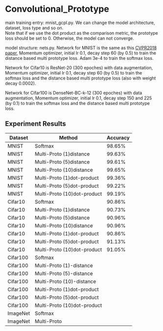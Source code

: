 # Convolutional_Prototype

main training entry: mnist_gcpl.py. We can change the model architecture, dataset, loss type and so on.   
Note that if we use the dot product as the comparison metric, the prototype loss should be set to 0. Otherwise, the model can not converge.

model structure: nets.py. Network for MNIST is the same as this [CVPR2018 paper](https://github.com/YangHM/Convolutional-Prototype-Learning), Momentum optimizer, initial lr 0.1, decay step 60 (by 0.5) to train the distance based multi prototype loss. Adam 3e-4 to train the softmax loss. 

Network for Cifar10 is ResNet-20 (300 epoches) with data augmentation, Momentum optimizer, initial lr 0.1, decay step 60 (by 0.5) to train the softmax loss and the distance based multi prototype loss (also with weight decay 0.0002).

Network for Cifar100 is DenseNet-BC-k-12 (300 epoches) with data augmentation, Momentum optimizer, initial lr 0.1, decay step 150 and 225 (by 0.1) to train the softmax loss and the distance based multi prototype loss. 

## Experiment Results

| Dataset                              | Method  | Accuracy |
| -------------------------------------- | ------------- | -------- | 
| MNIST     | Softmax      |  98.65% | 
|MNIST| Multi-Proto (1)distance    |  99.63% |
|MNIST| Multi-Proto (5)distance    |  99.61% |
|MNIST| Multi-Proto (10)distance    |  99.65% |
|MNIST| Multi-Proto (1)dot-product    |  99.36% |
|MNIST| Multi-Proto (5)dot-product    |  99.22% |
|MNIST| Multi-Proto (10)dot-product     |99.19%   |
| Cifar10    | Softmax      | 90.86%  |
|Cifar10| Multi-Proto (1)distance   | 90.73%  |
|Cifar10| Multi-Proto (5)distance   | 90.96%  |
|Cifar10| Multi-Proto (10)distance   |  90.96% |
|Cifar10| Multi-Proto (1)dot-product  | 90.86% |
|Cifar10| Multi-Proto (5)dot-product    |  91.13%|
|Cifar10| Multi-Proto (10)dot-product   |91.05% |
| Cifar100     | Softmax       |   | 
|Cifar100| Multi-Proto (1)-distance    |   |
|Cifar100| Multi-Proto (5)-distance    |  |
|Cifar100| Multi-Proto (10)-distance    |   |
|Cifar100| Multi-Proto (1)dot-product  | |
|Cifar100| Multi-Proto (5)dot-product    |  |
|Cifar100| Multi-Proto (10)dot-product   | |
|ImageNet   | Softmax       |    | 
|ImageNet | Multi-Proto    |   |

